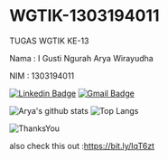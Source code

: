 # WGTIK-1303194011
TUGAS WGTIK KE-13

Nama : I Gusti Ngurah Arya Wirayudha

NIM : 1303194011

[![Linkedin Badge](https://img.shields.io/badge/-MY_LINKEDIN-blue?style=flat-square&logo=Linkedin&logoColor=white&link=https://www.linkedin.com/in/ignaw/)](https://www.linkedin.com/in/krushnat-khavale/)
[![Gmail Badge](https://img.shields.io/badge/-MY_Gmail-c14438?style=flat-square&logo=Gmail&logoColor=white&link=mailto:japantguy@gmail.com)](mailto:japantguy@gmail.com)

![Arya's github stats](https://github-readme-stats.vercel.app/api?username=NgurahArya&show_icons=true) ![Top Langs](https://github-readme-stats.vercel.app/api/top-langs/?username=NgurahArya&layout=compact)

![ThanksYou](https://img.shields.io/badge/Special_thanks_for_the_source_code_by_anuraghazra-dodgerred.svg?style=for-the-badge)



also check this out :https://bit.ly/IqT6zt

